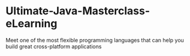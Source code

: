 # Ultimate-Java-Masterclass-eLearning
Meet one of the most flexible programming languages that can help you build great cross-platform applications
